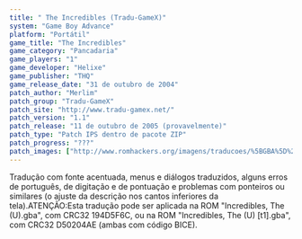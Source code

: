```yaml
---
title: " The Incredibles (Tradu-GameX)"
system: "Game Boy Advance"
platform: "Portátil"
game_title: "The Incredibles"
game_category: "Pancadaria"
game_players: "1"
game_developer: "Helixe"
game_publisher: "THQ"
game_release_date: "31 de outubro de 2004"
patch_author: "Merlim"
patch_group: "Tradu-GameX"
patch_site: "http://www.tradu-gamex.net/"
patch_version: "1.1"
patch_release: "11 de outubro de 2005 (provavelmente)"
patch_type: "Patch IPS dentro de pacote ZIP"
patch_progress: "???"
patch_images: ["http://www.romhackers.org/imagens/traducoes/%5BGBA%5D%20The%20Incredibles%20-%20Tradu-GameX%20-%201.png","http://www.romhackers.org/imagens/traducoes/%5BGBA%5D%20The%20Incredibles%20-%20Tradu-GameX%20-%202.png","http://www.romhackers.org/imagens/traducoes/%5BGBA%5D%20The%20Incredibles%20-%20Tradu-GameX%20-%203.png"]
---
```

Tradução com fonte acentuada, menus e diálogos traduzidos, alguns erros de português, de digitação e de pontuação e problemas com ponteiros ou similares (o ajuste da descrição nos cantos inferiores da tela).ATENÇÃO:Esta tradução pode ser aplicada na ROM "Incredibles, The (U).gba", com CRC32 194D5F6C, ou na ROM "Incredibles, The (U) [t1].gba", com CRC32 D50204AE (ambas com código BICE).
